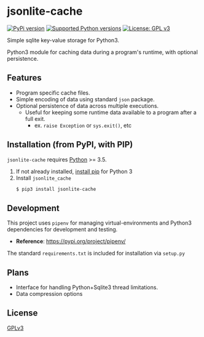 # jsonlite-cache
[![PyPi version](https://pypip.in/v/py-cache/badge.png)](https://github.com/petercrosby/jsonlite_cache/blob/master/LICENSE)
[![Supported Python versions](https://img.shields.io/pypi/pyversions/py-cache.svg?style=flat)](https://pypi.python.org/pypi/web_cache/)
[![License: GPL v3](https://img.shields.io/badge/License-GPLv3-blue.svg)](https://github.com/petercrosby/jsonlite_cache/blob/master/LICENSE)

Simple sqlite key-value storage for Python3.

Python3 module for caching data during a program's runtime, with optional persistence.

## Features

* Program specific cache files.
* Simple encoding of data using standard `json` package.
* Optional persistence of data across multiple executions.
    - Useful for keeping some runtime data available to a program after a full exit.
        - ex. `raise Exception` or `sys.exit()`, etc 

## Installation (from PyPI, with PIP)

`jsonlite-cache` requires [Python](https://www.python.org/downloads/) >= 3.5.

1. If not already installed, [install pip](https://pip.pypa.io/en/stable/installing/) for Python 3
2. Install `jsonlite_cache`
    ```bash
    $ pip3 install jsonlite-cache
    ````

## Development
This project uses `pipenv` for managing virtual-environments and Python3 dependencies  for development and testing.
* **Reference**: https://pypi.org/project/pipenv/

The standard `requirements.txt` is included for installation via `setup.py`

## Plans
- Interface for handling Python+Sqlite3 thread limitations.
- Data compression options


## License

[GPLv3](https://www.gnu.org/licenses/gpl-3.0.html)
